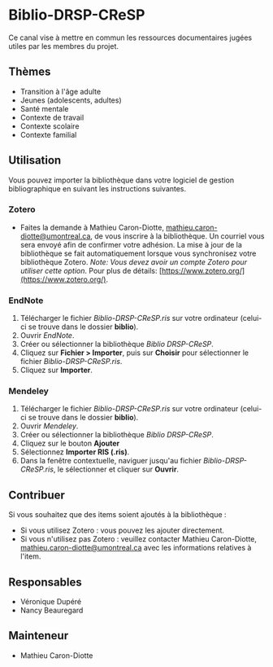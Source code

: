 # Biblio-DRSP-CReSP

Ce canal vise à mettre en commun les ressources documentaires jugées utiles par les membres du projet.

## Thèmes

- Transition à l'âge adulte
- Jeunes (adolescents, adultes)
- Santé mentale
- Contexte de travail
- Contexte scolaire
- Contexte familial

## Utilisation

Vous pouvez importer la bibliothèque dans votre logiciel de gestion bibliographique en suivant les instructions suivantes.

### Zotero

- Faites la demande à Mathieu Caron-Diotte, [mathieu.caron-diotte@umontreal.ca](mathieu.caron-diotte@umontreal.ca), de vous inscrire à la bibliothèque. Un courriel vous sera envoyé afin de confirmer votre adhésion. La mise à jour de la bibliothèque se fait automatiquement lorsque vous synchronisez votre bibliothèque Zotero. *Note: Vous devez avoir un compte Zotero pour utiliser cette option*. Pour plus de détails: [https://www.zotero.org/](https://www.zotero.org/).

### EndNote

1. Télécharger le fichier *Biblio-DRSP-CReSP.ris* sur votre ordinateur (celui-ci se trouve dans le dossier **biblio**).
2. Ouvrir *EndNote*.
3. Créer ou sélectionner la bibliothèque *Biblio DRSP-CReSP*.
4. Cliquez sur **Fichier > Importer**, puis sur **Choisir** pour sélectionner le fichier *Biblio-DRSP-CReSP.ris*.
5. Cliquez sur **Importer**.

### Mendeley

1. Télécharger le fichier *Biblio-DRSP-CReSP.ris* sur votre ordinateur (celui-ci se trouve dans le dossier **biblio**).
2. Ouvrir *Mendeley*.
3. Créer ou sélectionner la bibliothèque *Biblio DRSP-CReSP*.
4. Cliquez sur le bouton **Ajouter**
5. Sélectionnez **Importer RIS (.ris)**.
6. Dans la fenêtre contextuelle, naviguer jusqu'au fichier *Biblio-DRSP-CReSP.ris*, le sélectionner et cliquer sur **Ouvrir**.

## Contribuer

Si vous souhaitez que des items soient ajoutés à la bibliothèque :

- Si vous utilisez Zotero : vous pouvez les ajouter directement.
- Si vous n'utilisez pas Zotero : veuillez contacter Mathieu Caron-Diotte, [mathieu.caron-diotte@umontreal.ca](mathieu.caron-diotte@umontreal.ca) avec les informations relatives à l'item.

## Responsables

- Véronique Dupéré
- Nancy Beauregard

## Mainteneur

- Mathieu Caron-Diotte

